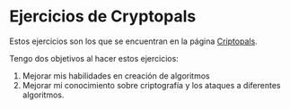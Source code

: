 # Ejercicios de Cryptopals

Estos ejercicios son los que se encuentran en la página [Criptopals](https://cryptopals.com/).

Tengo dos objetivos al hacer estos ejercicios:

1. Mejorar mis habilidades en creación de algoritmos
2. Mejorar mi conocimiento sobre criptografía y los ataques a diferentes algoritmos.


